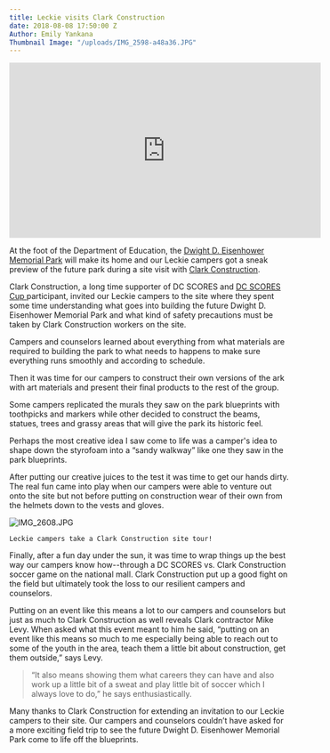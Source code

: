 ```yaml
---
title: Leckie visits Clark Construction
date: 2018-08-08 17:50:00 Z
Author: Emily Yankana
Thumbnail Image: "/uploads/IMG_2598-a48a36.JPG"
---
```


<iframe width="560" height="315" src="https://www.youtube.com/embed/z-1Y46pNBBQ" frameborder="0" allow="autoplay; encrypted-media" allowfullscreen></iframe>

At the foot of the Department of Education, the [Dwight D. Eisenhower Memorial Park](http://www.eisenhowermemorial.org/#memorial/site?p=0) will make its home and our Leckie campers got a sneak preview of the future park during a site visit with [Clark Construction](https://www.clarkconstruction.com/).





Clark Construction, a long time supporter of DC SCORES and [DC SCORES Cup ](https://www.dcscorescup.org/)participant, invited our Leckie campers to the site where they spent some time understanding what goes into building the future Dwight D. Eisenhower Memorial Park and what kind of safety precautions must be taken by Clark Construction workers on the site.

Campers and counselors learned about everything from what materials are required to building the park to what needs to happens to make sure everything runs smoothly and according to schedule.

Then it was time for our campers to construct their own versions of the ark with art materials and present their final products to the rest of the group.

Some campers replicated the murals they saw on the park blueprints with toothpicks and markers while other decided to construct the beams, statues, trees and grassy areas that will give the park its historic feel.

Perhaps the most creative idea I saw come to life was a camper's idea to shape down the styrofoam into a “sandy walkway” like one they saw in the park blueprints.

After putting our creative juices to the test it was time to get our hands dirty. The real fun came into play when our campers were able to venture out onto the site but not before putting on construction wear of their own from the helmets down to the vests and gloves.

![IMG_2608.JPG](/uploads/IMG_2608.JPG)

`Leckie campers take a Clark Construction site tour!`

Finally, after a fun day under the sun, it was time to wrap things up the best way our campers know how--through a DC SCORES vs. Clark Construction soccer game on the national mall. Clark Construction put up a good fight on the field but ultimately took the loss to our resilient campers and counselors.

Putting on an event like this means a lot to our campers and counselors but just as much to Clark Construction as well reveals Clark contractor Mike Levy. When asked what this event meant to him he said, “putting on an event like this means so much to me especially being able to reach out to some of the youth in the area, teach them a little bit about construction, get them outside,” says Levy.

> “It also means showing them what careers they can have and also work up a little bit of a sweat and play little bit of soccer which I always love to do,” he says enthusiastically.

Many thanks to Clark Construction for extending an invitation to our Leckie campers to their site. Our campers and counselors couldn’t have asked for a more exciting field trip to see the future Dwight D. Eisenhower Memorial Park come to life off the blueprints.